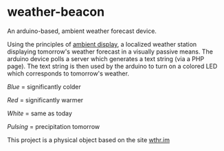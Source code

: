 weather-beacon
==============

An arduino-based, ambient weather forecast device.

Using the principles of <a href="http://en.wikipedia.org/wiki/Ambient_device">ambient display</a>, a localized weather station displaying tomorrow's weather forecast in a visually passive means. The arduino device polls a server which generates a text string (via a PHP page). The text string is then used by the arduino to turn on a colored LED which corresponds to tomorrow's weather.

<em>Blue</em> = significantly colder

<em>Red</em> = significantly warmer

<em>White</em> = same as today

<em>Pulsing</em> = precipitation tomorrow

This project is a physical object based on the site <a href="http://wthr.im">wthr.im</a>